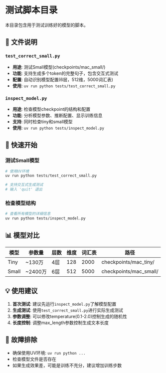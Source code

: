 # 测试脚本目录

本目录包含用于测试训练好的模型的脚本。

## 📁 文件说明

### `test_correct_small.py`
- **用途**: 测试Small模型(checkpoints/mac_small/)
- **功能**: 支持生成多个token的完整句子，包含交互式测试
- **配置**: 自动识别模型配置(6层，512维，5000词汇表)
- **使用**: `uv run python tests/test_correct_small.py`

### `inspect_model.py`
- **用途**: 检查模型checkpoint的结构和配置
- **功能**: 分析模型参数、推断配置、显示训练信息
- **支持**: 同时检查tiny和small模型
- **使用**: `uv run python tests/inspect_model.py`

## 🚀 快速开始

### 测试Small模型
```bash
# 使用UV环境
uv run python tests/test_correct_small.py

# 支持交互式生成测试
# 输入 'quit' 退出
```

### 检查模型结构
```bash
# 查看所有模型的详细信息
uv run python tests/inspect_model.py
```

## 📊 模型对比

| 模型 | 参数量 | 层数 | 维度 | 词汇表 | 路径 |
|------|--------|------|------|--------|------|
| Tiny | ~130万 | 4层 | 128 | 2000 | checkpoints/mac_tiny/ |
| Small | ~2400万 | 6层 | 512 | 5000 | checkpoints/mac_small/ |

## 💡 使用建议

1. **首次测试**: 建议先运行`inspect_model.py`了解模型配置
2. **生成测试**: 使用`test_correct_small.py`进行实际生成测试
3. **参数调整**: 可以修改temperature(0.1-2.0)控制生成的随机性
4. **长度控制**: 调整max_length参数控制生成文本长度

## 🔧 故障排除

- 确保使用UV环境: `uv run python ...`
- 检查模型文件是否存在
- 如果生成效果差，可能是训练不充分，建议增加训练步数 